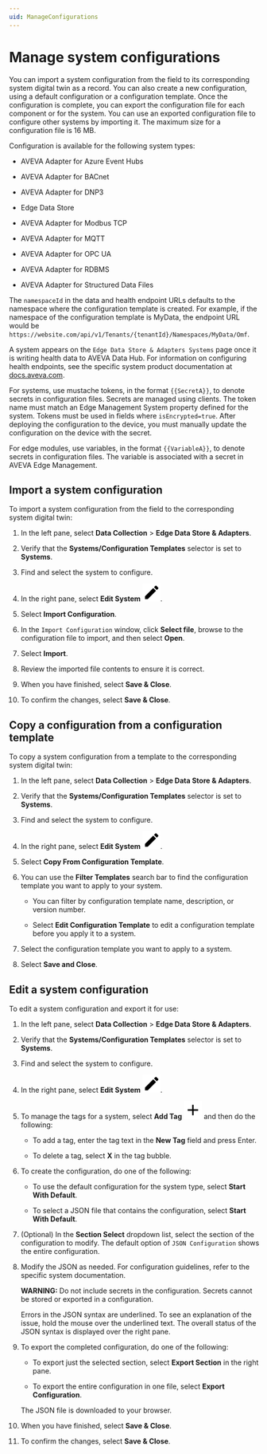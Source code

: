 ```yaml
---
uid: ManageConfigurations
---
```


# Manage system configurations

You can import a system configuration from the field to its corresponding system digital twin as a record. You can also create a new configuration, using a default configuration or a configuration template. Once the configuration is complete, you can export the configuration file for each component or for the system. You can use an exported configuration file to configure other systems by importing it. The maximum size for a configuration file is 16 MB.

Configuration is available for the following system types:

 - AVEVA Adapter for Azure Event Hubs

 - AVEVA Adapter for BACnet

 - AVEVA Adapter for DNP3

 - Edge Data Store

 - AVEVA Adapter for Modbus TCP

 - AVEVA Adapter for MQTT

 - AVEVA Adapter for OPC UA

 - AVEVA Adapter for RDBMS

 - AVEVA Adapter for Structured Data Files

The `namespaceId` in the data and health endpoint URLs defaults to the namespace where the configuration template is created. For example, if the namespace of the configuration template is MyData, the endpoint URL would be `https://website.com/api/v1/Tenants/{tenantId}/Namespaces/MyData/Omf`.

A system appears on the `Edge Data Store & Adapters Systems` page once it is writing health data to AVEVA Data Hub. For information on configuring health endpoints, see the specific system product documentation at [docs.aveva.com](https://docs.aveva.com/).

For systems, use mustache tokens, in the format `{{SecretA}}`, to denote secrets in configuration files. Secrets are managed using clients. The token name must match an Edge Management System property defined for the system. Tokens must be used in fields where `isEncrypted=true`. After deploying the configuration to the device, you must manually update the configuration on the device with the secret.

For edge modules, use variables, in the format `{{VariableA}}`, to denote secrets in configuration files. The variable is associated with a secret in AVEVA Edge Management.

## Import a system configuration

To import a system configuration from the field to the corresponding system digital twin:

1. In the left pane, select **Data Collection** > **Edge Data Store & Adapters**.

1. Verify that the **Systems/Configuration Templates** selector is set to **Systems**.

1. Find and select the system to configure.

1. In the right pane, select **Edit System** ![Edit](../../../_icons/default/pencil.svg).

1. Select **Import Configuration**.

1. In the `Import Configuration` window, click **Select file**, browse to the configuration file to import, and then select **Open**.

1. Select **Import**.

1. Review the imported file contents to ensure it is correct.

1. When you have finished, select **Save & Close**.

1. To confirm the changes, select **Save & Close**.

## Copy a configuration from a configuration template

To copy a system configuration from a template to the corresponding system digital twin:

1. In the left pane, select **Data Collection** > **Edge Data Store & Adapters**.

1. Verify that the **Systems/Configuration Templates** selector is set to **Systems**.

1. Find and select the system to configure.

1. In the right pane, select **Edit System** ![Edit](../../../_icons/default/pencil.svg).

1. Select **Copy From Configuration Template**.

1. You can use the **Filter Templates** search bar to find the configuration template you want to apply to your system.

    - You can filter by configuration template name, description, or version number.
    
    - Select **Edit Configuration Template** to edit a configuration template before you apply it to a system.

1. Select the configuration template you want to apply to a system.

1. Select **Save and Close**.

## Edit a system configuration

To edit a system configuration and export it for use:

1. In the left pane, select **Data Collection** > **Edge Data Store & Adapters**.

1. Verify that the **Systems/Configuration Templates** selector is set to **Systems**.

1. Find and select the system to configure.

1. In the right pane, select **Edit System** ![Edit](../../../_icons/default/pencil.svg).

1. To manage the tags for a system, select **Add Tag** ![Add Tag](../../../_icons/default/plus.svg) and then do the following:

   - To add a tag, enter the tag text in the **New Tag** field and press Enter.

   - To delete a tag, select **X** in the tag bubble.

1. To create the configuration, do one of the following:

   - To use the default configuration for the system type, select **Start With Default**.

   - To select a JSON file that contains the configuration, select **Start With Default**.

1. (Optional) In the **Section Select** dropdown list, select the section of the configuration to modify. The default option of `JSON Configuration` shows the entire configuration.

1. Modify the JSON as needed. For configuration guidelines, refer to the specific system documentation.

   **WARNING:** Do not include secrets in the configuration. Secrets cannot be stored or exported in a configuration. 

   Errors in the JSON syntax are underlined. To see an explanation of the issue, hold the mouse over the underlined text. The overall status of the JSON syntax is displayed over the right pane.

1. To export the completed configuration, do one of the following:

   - To export just the selected section, select **Export Section** in the right pane.

   - To export the entire configuration in one file, select **Export Configuration**.

   The JSON file is downloaded to your browser.

1. When you have finished, select **Save & Close**.

1. To confirm the changes, select **Save & Close**.
